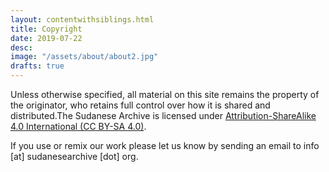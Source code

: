 ```yaml
---
layout: contentwithsiblings.html
title: Copyright
date: 2019-07-22
desc:
image: "/assets/about/about2.jpg"
drafts: true
---
```


Unless otherwise specified, all material on this site remains the property of the originator, who retains full control over how it is shared and distributed.The Sudanese Archive is licensed under [Attribution-ShareAlike 4.0 International  (CC BY-SA 4.0)](https://creativecommons.org/licenses/by-sa/4.0/).

If you use or remix our work please let us know by sending an email to info [at] sudanesearchive [dot] org.
